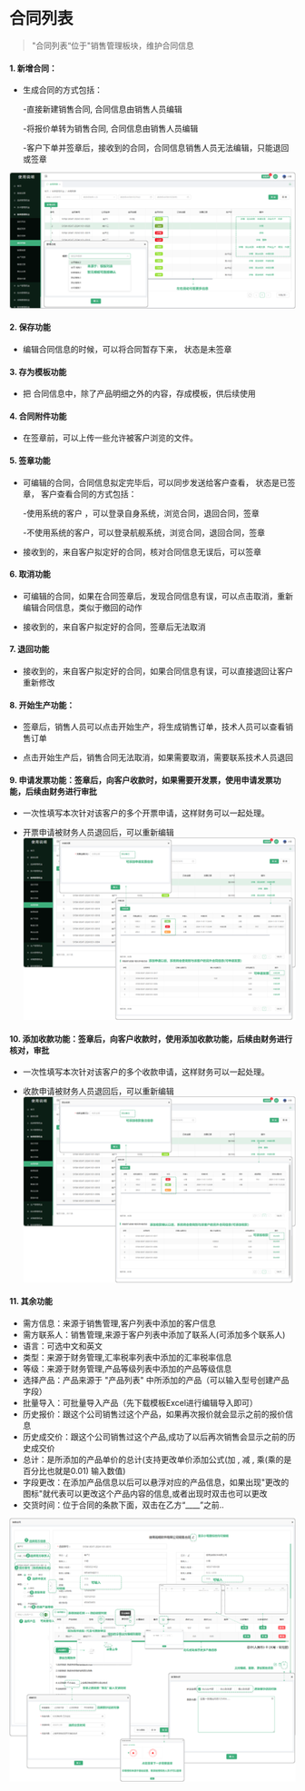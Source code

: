 # 合同列表

> "合同列表“位于"销售管理板块，维护合同信息

#### 1. 新增合同：
* 生成合同的方式包括：

  -直接新建销售合同,  合同信息由销售人员编辑

  -将报价单转为销售合同,  合同信息由销售人员编辑

  -客户下单并签章后，接收到的合同，合同信息销售人员无法编辑，只能退回或签章

![如图所示](../file/htlb.png)

#### 2. 保存功能
* 编辑合同信息的时候，可以将合同暂存下来， 状态是未签章




#### 3. 存为模板功能
* 把 合同信息中，除了产品明细之外的内容，存成模板，供后续使用

#### 4. 合同附件功能
* 在签章前，可以上传一些允许被客户浏览的文件。

#### 5. 签章功能
* 可编辑的合同，合同信息拟定完毕后，可以同步发送给客户查看， 状态是已签章， 客户查看合同的方式包括：

    -使用系统的客户 ，可以登录自身系统，浏览合同，退回合同，签章

   -不使用系统的客户，可以登录航舰系统，浏览合同，退回合同，签章



* 接收到的，来自客户拟定好的合同，核对合同信息无误后，可以签章


#### 6. 取消功能
*  可编辑的合同，如果在合同签章后，发现合同信息有误，可以点击取消，重新编辑合同信息，类似于撤回的动作

 
* 接收到的，来自客户拟定好的合同，签章后无法取消


#### 7. 退回功能
* 接收到的，来自客户拟定好的合同，如果合同信息有误，可以直接退回让客户重新修改

#### 8.  开始生产功能：
* 签章后，销售人员可以点击开始生产，将生成销售订单，技术人员可以查看销售订单


* 点击开始生产后，销售合同无法取消，如果需要取消，需要联系技术人员退回



#### 9.  申请发票功能：签章后，向客户收款时，如果需要开发票，使用申请发票功能，后续由财务进行审批
* 一次性填写本次针对该客户的多个开票申请，这样财务可以一起处理。


* 开票申请被财务人员退回后，可以重新编辑
  ![如图所示](../file/sqfp.png)

#### 10.  添加收款功能：签章后，向客户收款时，使用添加收款功能，后续由财务进行核对，审批
* 一次性填写本次针对该客户的多个收款申请，这样财务可以一起处理。


* 收款申请被财务人员退回后，可以重新编辑
  ![如图所示](../file/tjsk.png)


#### 11. 其余功能

* 需方信息：来源于销售管理,客户列表中添加的客户信息
* 需方联系人：销售管理,来源于客户列表中添加了联系人(可添加多个联系人)
* 语言：可选中文和英文
* 类型：来源于财务管理,汇率税率列表中添加的汇率税率信息
* 等级：来源于财务管理,产品等级列表中添加的产品等级信息
* 选择产品：产品来源于 "产品列表" 中所添加的产品（可以输入型号创建产品字段）
* 批量导入：可批量导入产品（先下载模板Excel进行编辑导入即可）
* 历史报价：跟这个公司销售过这个产品，如果再次报价就会显示之前的报价信息
* 历史成交价：跟这个公司销售过这个产品,成功了以后再次销售会显示之前的历史成交价
* 总计：是所添加的产品单价的总计(支持更改单价添加公式(加 , 减 , 乘(乘的是百分比也就是0.01) 输入数值)
* 字段更改：在添加产品信息以后可以悬浮对应的产品信息，如果出现"更改的图标"就代表可以更改这个产品内容的信息,或者出现时双击也可以更改
* 交货时间：位于合同的条款下面，双击在乙方“____”之前..

![如图所示](../file/mblb5.png)

